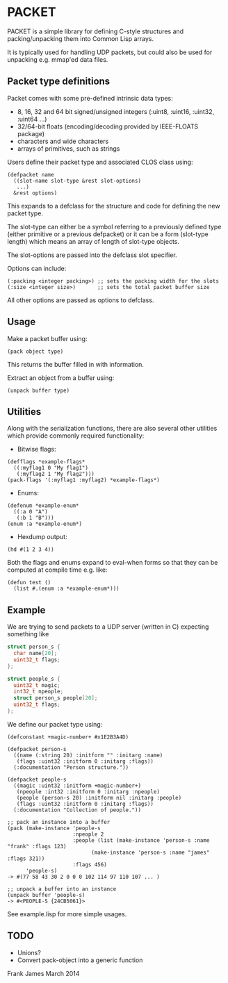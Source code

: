 
PACKET
========

PACKET is a simple library for defining C-style structures and packing/unpacking them into Common Lisp arrays.

It is typically used for handling UDP packets, but could also be used for unpacking e.g. mmap'ed data files.

Packet type definitions
------------------------

Packet comes with some pre-defined intrinsic data types:
* 8, 16, 32 and 64 bit signed/unsigned integers (:uint8, :uint16, :uint32, :uint64 ...)
* 32/64-bit floats (encoding/decoding provided by IEEE-FLOATS package) 
* characters and wide characters 
* arrays of primitives, such as strings 

Users define their packet type and associated CLOS class using:

```
(defpacket name
  ((slot-name slot-type &rest slot-options)
   ...)
  &rest options)
```

This expands to a defclass for the structure and code for defining the new packet type.

The slot-type can either be a symbol referring to a previously defined type (either primitive or a previous defpacket) 
or it can be a form (slot-type length) which means an array of length of slot-type objects.

The slot-options are passed into the defclass slot specifier.

Options can include: 

```
(:packing <integer packing>) ;; sets the packing width for the slots
(:size <integer size>)       ;; sets the total packet buffer size
```

All other options are passed as options to defclass.

Usage
---------
Make a packet buffer using:
```
(pack object type) 
```
This returns the buffer filled in with information.

Extract an object from a buffer using:
```
(unpack buffer type)
```

Utilities 
-----------

Along with the serialization functions, there are also several other utilities which provide commonly required functionality:

* Bitwise flags:
```
(defflags *example-flags*
  ((:myflag1 0 "My flag1")
   (:myflag2 1 "My flag2")))
(pack-flags '(:myflag1 :myflag2) *example-flags*)
```

* Enums:
```
(defenum *example-enum*
  ((:a 0 "A")
   (:b 1 "B")))
(enum :a *example-enum*)
```

* Hexdump output:
```
(hd #(1 2 3 4))
```

Both the flags and enums expand to eval-when forms so that they can be computed at compile time e.g. like:
```
(defun test ()
  (list #.(enum :a *example-enum*)))
```

Example
----------

We are trying to send packets to a UDP server (written in C) expecting something like
```C
struct person_s {
  char name[20];
  uint32_t flags;
};

struct people_s {
  uint32_t magic;
  int32_t npeople;
  struct person_s people[20];
  uint32_t flags;
};
```

We define our packet type using:
```
(defconstant +magic-number+ #x1E2B3A4D)

(defpacket person-s
  ((name (:string 20) :initform "" :initarg :name)
   (flags :uint32 :initform 0 :initarg :flags))
  (:documentation "Person structure."))

(defpacket people-s 
  ((magic :uint32 :initform +magic-number+)
   (npeople :int32 :initform 0 :initarg :npeople)
   (people (person-s 20) :initform nil :initarg :people)
   (flags :uint32 :initform 0 :initarg :flags))
  (:documentation "Collection of people."))

;; pack an instance into a buffer
(pack (make-instance 'people-s 
                     :npeople 2
                     :people (list (make-instance 'person-s :name "frank" :flags 123)
		                   (make-instance 'person-s :name "james" :flags 321))
                     :flags 456)
      'people-s)
-> #(77 58 43 30 2 0 0 0 102 114 97 110 107 ... )

;; unpack a buffer into an instance
(unpack buffer 'people-s)
-> #<PEOPLE-S {24CB5061}>
```

See example.lisp for more simple usages.

TODO
-----

* Unions?
* Convert pack-object into a generic function 


Frank James 
March 2014

